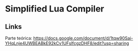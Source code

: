 # Simplified Lua Compiler

## Links

Parte teórica: https://docs.google.com/document/d/1tqw90Sai-YHqLnje4UWBEABkE92kCv1UFslfcgzDHF8/edit?usp=sharing
